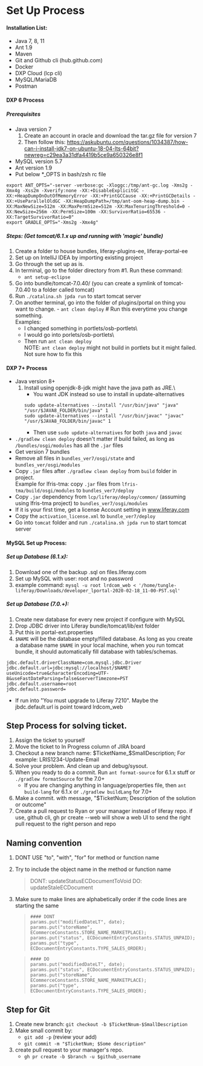 # Set Up Process

#### Installation List:

- Java 7, 8, 11
- Ant 1.9
- Maven
- Git and Github cli (hub.github.com)
- Docker
- DXP Cloud (lcp cli)
- MySQL/MariaDB
- Postman

#### DXP 6 Process

##### Prerequisites

- Java version 7
  1. Create an account in oracle and download the tar.gz file for version 7
  2. Then follow this:
     https://askubuntu.com/questions/1034387/how-can-i-install-jdk7-on-ubuntu-18-04-lts-64bit?newreg=c29ea3a31dfa4419b5ce9a650326e8f1
- MySQL version 5.7
- Ant version 1.9
- Put below \*\_OPTS in bash/zsh rc file

```
export ANT_OPTS="-server -verbose:gc -Xloggc:/tmp/ant-gc.log -Xms2g -Xmx4g -Xss2m -Xverify:none -XX:+DisableExplicitGC -XX:+HeapDumpOnOutOfMemoryError -XX:+PrintGCCause -XX:+PrintGCDetails -XX:+UseParallelOldGC -XX:HeapDumpPath=/tmp/ant-oom-heap-dump.bin -XX:MaxNewSize=512m -XX:MaxPermSize=512m -XX:MaxTenuringThreshold=0 -XX:NewSize=256m -XX:PermSize=100m -XX:SurvivorRatio=65536 -XX:TargetSurvivorRatio=0"
export GRADLE_OPTS="-Xms2g -Xmx4g"
```

##### Steps: (Get tomcat/6.1.x up and running with 'magic' bundle)

1. Create a folder to house bundles, liferay-plugins-ee, liferay-portal-ee
2. Set up on IntelliJ IDEA by importing existing project
3. Go through the set up as is.
4. In terminal, go to the folder directory from #1. Run these command:
   - `ant setup-eclipse`
5. Go into bundle/tomcat-7.0.40/ (you can create a symlink of tomcat-7.0.40 to a folder called tomcat)
6. Run `./catalina.sh jpda run` to start tomcat server
7. On another terminal, go into the folder of plugins/portal on thing you want to change. - `ant clean deploy` # Run this everytime you change something.\
    Examples:
   - I changed something in portlets/osb-portlets\
   - I would go into porlets/osb-portlets\
   - Then run `ant clean deploy`\
     NOTE: `ant clean deploy` might not build in portlets but it might failed. Not sure how to fix this

#### DXP 7+ Process

- Java version 8+
  1. Install using openjdk-8-jdk might have the java path as JRE.\
     - You want JDK instead so use to install in update-alternatives
     ```
     sudo update-alternatives --install "/usr/bin/java" "java" "/usr/$JAVA8_FOLDER/bin/java" 1
     sudo update-alternatives --install "/usr/bin/javac" "javac" "/usr/$JAVA8_FOLDER/bin/javac" 1
     ```
     - Then use `sudo update-alternatives` for both `java` and `javac`
- `./gradlew clean deploy` doesn't matter if build failed, as long as `/bundles/osgi/modules` has all the `.jar` files
- Get version 7 bundles
- Remove all files in `bundles_ver7/osgi/state` and `bundles_ver/osgi/modules`
- Copy `.jar` files after `./gradlew clean deploy` from `build` folder in project.\
   Example for lfris-tma: copy `.jar` files from `lfris-tma/build/osgi/modules` to `bundles_ver7/deploy`
- Copy `.jar` dependency from `lcp/liferay/deploy/common/` (assuming using lfris-tma project) to `bundles_ver7/osgi/modules`
- If it is your first time, get a license Account setting in www.liferay.com
- Copy the `activation_license.xml` to `bundle_ver7/deploy`
- Go into `tomcat` folder and run `./catalina.sh jpda run` to start tomcat server

#### MySQL Set up Process:

##### Set up Database (6.1.x):

1. Download one of the backup .sql on files.liferay.com
2. Set up MySQL with user: root and no password
3. example command: `mysql -u root lrdcom_web < '/home/tungle-liferay/Downloads/developer_lportal-2020-02-18_11-00-PST.sql'`

##### Set up Database (7.0.+):

1. Create new database for every new project if configure with MySQL
2. Drop JDBC driver into Liferay bundle/tomcat/lib/ext folder
3. Put this in portal-ext.properties
4. `$NAME` will be the database empty/filled database. As long as you create a database name `$NAME` in your local machine, when you run tomcat bundle, it should automatically fill database with tables/schemas.

```
jdbc.default.driverClassName=com.mysql.jdbc.Driver
jdbc.default.url=jdbc:mysql://localhost/$NAME?useUnicode=true&characterEncoding=UTF-8&useFastDateParsing=false&serverTimezone=PST
jdbc.default.username=root
jdbc.default.password=
```

- If run into "You must upgrade to Liferay 7210". Maybe the jbdc.default.url is point toward lrdcom_web

## Step Process for solving ticket.

1. Assign the ticket to yourself
2. Move the ticket to In Progress column of JIRA board
3. Checkout a new branch name: $TicketName_$SmallDescription; For example: LRIS1234-Update-Email
4. Solve your problem. And clean up and debug/sysout.
5. When you ready to do a commit. Run `ant format-source` for 6.1.x stuff or `./gradlew formatSource` for the 7.0+
   - If you are changing anything in language/properties file, then `ant build-lang` for 6.1.x or `./gradlew buildLang` for 7.0+
6. Make a commit. with message, "\$TicketNum; Description of the solution or outcome"
7. Create a pull request to Ryan or your manager instead of liferay repo. if use, github cli, gh pr create --web will show a web UI to send the right pull request to the right person and repo

## Naming convention

1. DONT USE "to", "with", "for" for method or function name
2. Try to include the object name in the method or function name
   > DONT: updateStatusECDocumentToVoid
   > DO: updateStaleECDocument
3. Make sure to make lines are alphabetically order if the code lines are starting the same

   > ```
   > #### DONT
   > params.put("modifiedDateLT", date);
   > params.put("storeName", ECommerceConstants.STORE_NAME_MARKETPLACE);
   > params.put("status", ECDocumentEntryConstants.STATUS_UNPAID);
   > params.put("type", ECDocumentEntryConstants.TYPE_SALES_ORDER);
   > ```

   > ```
   > #### DO
   > params.put("modifiedDateLT", date);
   > params.put("status", ECDocumentEntryConstants.STATUS_UNPAID);
   > params.put("storeName", ECommerceConstants.STORE_NAME_MARKETPLACE);
   > params.put("type", ECDocumentEntryConstants.TYPE_SALES_ORDER);
   > ```

## Step for Git

1. Create new branch: `git checkout -b $TicketNnum-$SmallDescription`
2. Make small commit by:
   - `git add -p` (review your add)
   - `git commit -m "$TicketNum; $Some description"`
3. create pull request to your manager's repo.
   - `gh pr create -b $branch -u $github_username`
